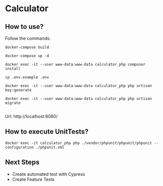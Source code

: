 # Calculator

## How to use?

Follow the commands:
```shell
docker-compose build

docker-compose up -d

docker exec -it --user www-data:www-data calculator_php composer install

cp .env.example .env

docker exec -it --user www-data:www-data calculator_php php artisan key:generate

docker exec -it --user www-data:www-data calculator_php php artisan migrate


```

Url: http://localhost:8080/

## How to execute UnitTests?
```shell
docker exec -it calculator_php php ./vendor/phpunit/phpunit/phpunit --configuration ./phpunit.xml
```


## Next Steps

* Create automated test with Cypress
* Create Feature Tests
